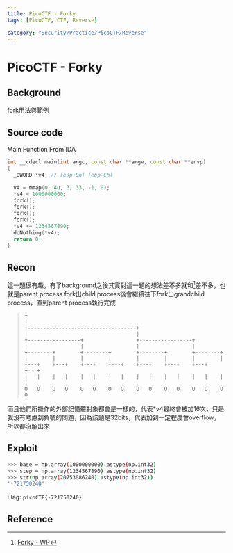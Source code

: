 ```yaml
---
title: PicoCTF - Forky
tags: [PicoCTF, CTF, Reverse]

category: "Security/Practice/PicoCTF/Reverse"
---
```


# PicoCTF - Forky
## Background
[ fork用法與範例 ](https://burweisnote.blogspot.com/2017/09/fork.html)
## Source code
Main Function From IDA
```cpp
int __cdecl main(int argc, const char **argv, const char **envp)
{
  _DWORD *v4; // [esp+8h] [ebp-Ch]

  v4 = mmap(0, 4u, 3, 33, -1, 0);
  *v4 = 1000000000;
  fork();
  fork();
  fork();
  fork();
  *v4 += 1234567890;
  doNothing(*v4);
  return 0;
}
```
## Recon
這一題很有趣，有了background之後其實對這一題的想法差不多就和[^Forky-wp]差不多，也就是parent process fork出child process後會繼續往下fork出grandchild process，直到parent process執行完成
>  ```
>  +                                                                     
>  |                                                                     
>  +-----------------------------------+                                 
>  |                                   |                                 
>  +-----------------+                 +-----------------+               
>  |                 |                 |                 |               
>  +--------+        +--------+        +--------+        +--------+      
>  |        |        |        |        |        |        |        |      
>  +---+    +---+    +---+    +---+    +---+    +---+    +---+    +---+  
>  |   |    |   |    |   |    |   |    |   |    |   |    |   |    |   |  
>  O   O    O   O    O   O    O   O    O   O    O   O    O   O    O   O  
>  ```
而且他們所操作的外部記憶體對象都會是一樣的，代表\*v4最終會被加16次，只是我沒有考慮到負號的問題，因為該題是32bits，代表加到一定程度會overflow，所以都沒解出來
## Exploit
```bash
>>> base = np.array(1000000000).astype(np.int32)
>>> step = np.array(1234567890).astype(np.int32)
>>> str(np.array(20753086240).astype(np.int32))
'-721750240'
```

Flag: `picoCTF{-721750240}`
## Reference
[^Forky-wp]:[Forky - WP](https://github.com/Dvd848/CTFs/blob/master/2019_picoCTF/Forky.md)
